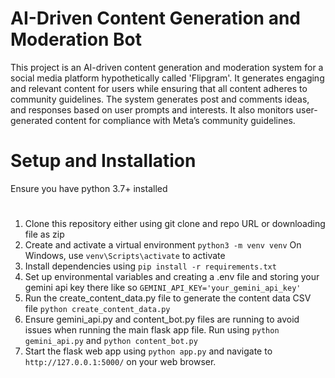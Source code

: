 # AI-Driven Content Generation and Moderation Bot
This project is an AI-driven content generation and moderation system for a social media platform hypothetically called 'Flipgram'. It generates engaging and relevant content for users while ensuring that all content adheres to community guidelines. The system generates post and comments ideas, and responses based on user prompts and interests. It also monitors user-generated content for compliance with Meta’s community guidelines.

# Setup and Installation
Ensure you have python 3.7+ installed
#
1. Clone this repository either using git clone and repo URL or downloading file as zip
2. Create and activate a virtual environment
    `python3 -m venv venv`
    On Windows, use `venv\Scripts\activate` to activate
3. Install dependencies using
    `pip install -r requirements.txt`
4. Set up environmental variables and creating a .env file and storing your gemini api key there like so 
    `GEMINI_API_KEY='your_gemini_api_key'`
5. Run the create_content_data.py file to generate the content data CSV file
    `python create_content_data.py`
6. Ensure gemini_api.py and content_bot.py files are running to avoid issues when running the main flask app file. Run using
    `python gemini_api.py` and 
    `python content_bot.py`
7. Start the flask web app using `python app.py` and navigate to `http://127.0.0.1:5000/` on your web browser. 

 

